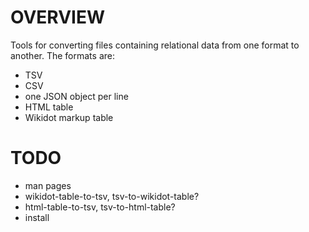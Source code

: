 
# OVERVIEW

Tools for converting files containing relational data from one format to another.  The formats are:

* TSV
* CSV
* one JSON object per line
* HTML table
* Wikidot markup table

# TODO

* man pages
* wikidot-table-to-tsv, tsv-to-wikidot-table?
* html-table-to-tsv, tsv-to-html-table?
* install
